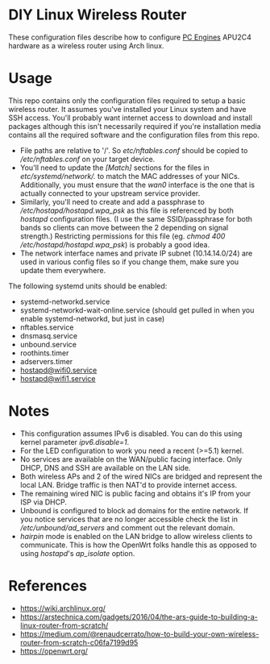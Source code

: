 # DIY Linux Wireless Router
These configuration files describe how to configure [PC Engines](https://pcengines.ch/) APU2C4 hardware as a wireless router using Arch linux.

Usage
=====
This repo contains only the configuration files required to setup a basic wireless router. It assumes you've installed your Linux system and have SSH access. You'll probably want internet access to download and install packages although this isn't necessarily required if you're installation media contains all the required software and the configuration files from this repo.

* File paths are relative to '/'. So *etc/nftables.conf* should be copied to */etc/nftables.conf* on your target device.
* You'll need to update the *[Match]* sections for the files in *etc/systemd/network/.* to match the MAC addresses of your NICs. Additionally, you must ensure that the *wan0* interface is the one that is actually connected to your upstream service provider.
* Similarly, you'll need to create and add a passphrase to */etc/hostapd/hostapd.wpa_psk* as this file is referenced by both *hostapd* configuration files. (I use the same SSID/passphrase for both bands so clients can move between the 2 depending on signal strength.) Restricting permissions for this file (eg. *chmod 400 /etc/hostapd/hostapd.wpa_psk*) is probably a good idea.
* The network interface names and private IP subnet (10.14.14.0/24) are used in various config files so if you change them, make sure you update them everywhere.

The following systemd units should be enabled:
* systemd-networkd.service
* systemd-networkd-wait-online.service (should get pulled in when you enable systemd-networkd, but just in case)
* nftables.service
* dnsmasq.service
* unbound.service
* roothints.timer
* adservers.timer
* hostapd@wifi0.service
* hostapd@wifi1.service


Notes
=====
* This configuration assumes IPv6 is disabled. You can do this using kernel parameter *ipv6.disable=1*.
* For the LED configuration to work you need a recent (>=5.1) kernel.
* No services are available on the WAN/public facing interface. Only DHCP, DNS and SSH are available on the LAN side.
* Both wireless APs and 2 of the wired NICs are bridged and represent the local LAN. Bridge traffic is then NAT'd to provide internet access.
* The remaining wired NIC is public facing and obtains it's IP from your ISP via DHCP.
* Unbound is configured to block ad domains for the entire network. If you notice services that are no longer accessible check the list in */etc/unbound/ad_servers* and comment out the relevant domain.
* *hairpin* mode is enabled on the LAN bridge to allow wireless clients to communicate. This is how the OpenWrt folks handle this as opposed to using *hostapd*'s *ap_isolate* option.

References
==========
* https://wiki.archlinux.org/
* https://arstechnica.com/gadgets/2016/04/the-ars-guide-to-building-a-linux-router-from-scratch/
* https://medium.com/@renaudcerrato/how-to-build-your-own-wireless-router-from-scratch-c06fa7199d95
* https://openwrt.org/
